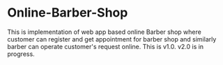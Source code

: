 # Online-Barber-Shop
This is implementation of web app based online Barber shop where customer can register and get appointment for barber shop and similarly barber can operate customer's request online. This is v1.0.
v2.0 is in progress.
